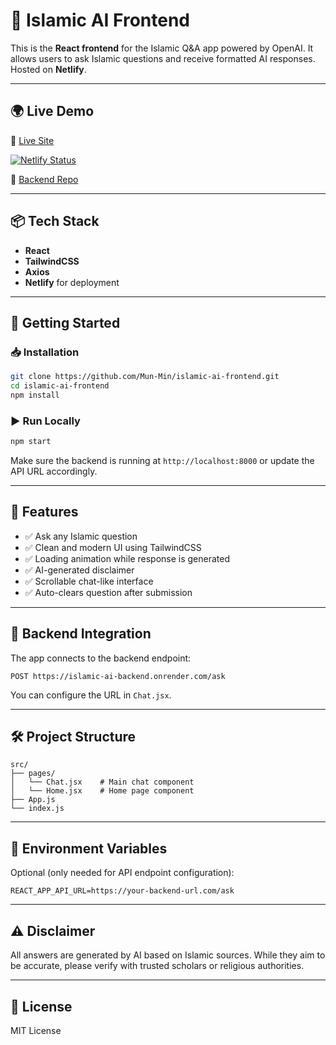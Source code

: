 # 🕌 Islamic AI Frontend

This is the **React frontend** for the Islamic Q&A app powered by OpenAI. It allows users to ask Islamic questions and receive formatted AI responses. Hosted on **Netlify**.

---

## 🌍 Live Demo

🔗 [Live Site](https://islamicai.netlify.app/)

[![Netlify Status](https://api.netlify.com/api/v1/badges/7e48c201-6bac-4b82-b640-885313ff8e96/deploy-status)](https://app.netlify.com/sites/islamicai/deploys)

🔗 [Backend Repo](https://github.com/Mun-Min/islamic-ai-backend)

---

## 📦 Tech Stack

- **React**
- **TailwindCSS**
- **Axios**
- **Netlify** for deployment

---

## 🚀 Getting Started

### 📥 Installation

```bash
git clone https://github.com/Mun-Min/islamic-ai-frontend.git
cd islamic-ai-frontend
npm install
```

### ▶️ Run Locally

```bash
npm start
```

Make sure the backend is running at `http://localhost:8000` or update the API URL accordingly.

---

## 🔧 Features

- ✅ Ask any Islamic question
- ✅ Clean and modern UI using TailwindCSS
- ✅ Loading animation while response is generated
- ✅ AI-generated disclaimer
- ✅ Scrollable chat-like interface
- ✅ Auto-clears question after submission

---

## 🔁 Backend Integration

The app connects to the backend endpoint:

```
POST https://islamic-ai-backend.onrender.com/ask
```

You can configure the URL in `Chat.jsx`.

---

## 🛠 Project Structure

```
src/
├── pages/
│   └── Chat.jsx    # Main chat component
│   └── Home.jsx    # Home page component
├── App.js
└── index.js
```

---

## 📜 Environment Variables

Optional (only needed for API endpoint configuration):

```env
REACT_APP_API_URL=https://your-backend-url.com/ask
```

---

## ⚠️ Disclaimer

All answers are generated by AI based on Islamic sources. While they aim to be accurate, please verify with trusted scholars or religious authorities.

---

## 📜 License

MIT License